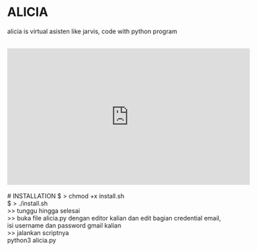 # ALICIA
alicia is virtual asisten like jarvis, code with python program
<br><br>
<iframe width="560" height="315" src="https://www.youtube.com/embed/5nDVHqzedBk" frameborder="0" allow="accelerometer; autoplay; encrypted-media; gyroscope; picture-in-picture" allowfullscreen></iframe><br><br>
# INSTALLATION
$ > chmod +x install.sh
<br>
$ > ./install.sh
<br>
>> tunggu hingga selesai
<br>
>> buka file alicia.py dengan editor kalian dan edit bagian credential email, isi username dan password gmail kalian
<br>
>> jalankan scriptnya
<br>
python3 alicia.py
